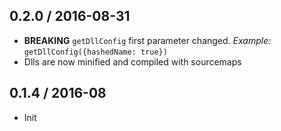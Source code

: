 ## 0.2.0 / 2016-08-31

- **BREAKING** `getDllConfig` first parameter changed. *Example:* `getDllConfig({hashedName: true})`
- Dlls are now minified and compiled with sourcemaps


## 0.1.4 / 2016-08

- Init
